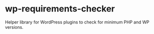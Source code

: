 # wp-requirements-checker
Helper library for WordPress plugins to check for minimum PHP and WP versions.
